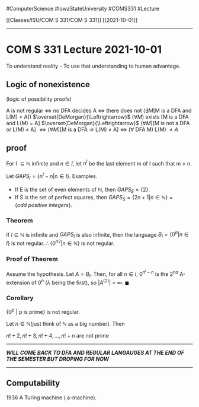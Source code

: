 #ComputerScience  #IowaStateUniversity  #COMS331 
#Lecture

[[Classes/ISU/COM S 331/COM S 331]] [[2021-10-01]]

---

# COM S 331 Lecture 2021-10-01


To understand reality - To use that understanding to human advantage.

## Logic of nonexistence
(logic of possibility proofs)

A is not regular 
$\Leftrightarrow$ no DFA decides A
$\Leftrightarrow$ there does not ($\exists M$[M is a DFA and L(M) = A])
$\overset{DeMorgan}{\Leftrightarrow}$ ($\forall M$) exists [M is a DFA and L(M) = A]
$\overset{DeMorgan}{\Leftrightarrow}$ ($\forall M$)[M is not a DFA or L(M) $\not=$ A]
$\Leftrightarrow (\forall M)$[M is a DFA $\Rightarrow$ L(M) $\not=$ A]
$\Leftrightarrow$ ($\forall$ DFA M) L(M) $\not= A$

##  proof

For I $\subseteq \mathbb{N}$ infinite and $n \in I$, let $n^I$ be the last element m of I such that m > n. 

Let
$GAPS_I = \{n^I - n | n \in I\}$.
Examples. 
- If E is the set of even elements of $\mathbb{N}$, then $GAPS_E = \{2\}$.
- If S is the set of perfect squares, then $GAPS_S = \{2n + 1 | n \in \mathbb{N}\} = \{odd\ positive\ integers\}$.


### Theorem

If $I \subseteq \mathbb{N}$ is infinite and $GAPS_I$ is also infinite, then the language $B_I = \{0^n | n \in I\}$ is not regular.
$\therefore \{{0^n}^2 | n \in \mathbb{N}\}$ is not regular.


### Proof of Theorem

Assume the hypothesis. Let $A = B_I$. Then, for all $n \in I$, ${0}^{n^I -n}$ is the $2^{nd}$ A-extension of $0^n$ ($\lambda$ being the first), so |$A^{(2)}$|  = $\infty$. $\blacksquare$

### Corollary

$\{0^p\ |\ \text{p is prime}\}$ is not regular.

Let $n \in \mathbb{N}$(just think of $\mathbb{N}$ as a big number). Then 

$n! + 2, n! + 3, n! + 4, ..., n! + n$ are not prime

---

***WILL COME BACK TO DFA AND REGULAR LANGAUGES AT THE END OF THE SEMESTER BUT DROPING FOR NOW***

---

## Computability

1936 A Turing machine ( a-machine). 